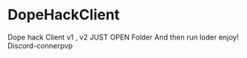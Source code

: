 # DopeHackClient
Dope hack Client v1 , v2
JUST OPEN Folder And then run loder enjoy!
Discord-connerpvp
